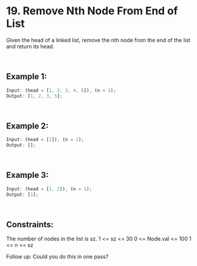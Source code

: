 # 19. Remove Nth Node From End of List

Given the head of a linked list, remove the nth node from the end of the list and return its head.

<br>

## Example 1:

```js
Input: (head = [1, 2, 3, 4, 5]), (n = 2);
Output: [1, 2, 3, 5];
```

<br>

## Example 2:

```js
Input: (head = [1]), (n = 1);
Output: [];
```

<br>

## Example 3:

```js
Input: (head = [1, 2]), (n = 1);
Output: [1];
```

<br>

## Constraints:

The number of nodes in the list is sz.
1 <= sz <= 30
0 <= Node.val <= 100
1 <= n <= sz

Follow up: Could you do this in one pass?
